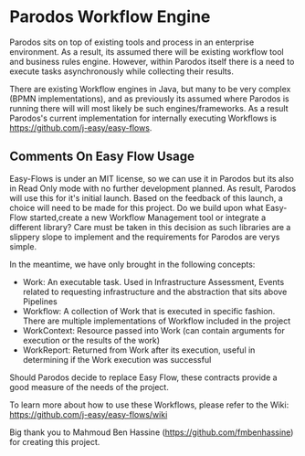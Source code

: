 # Parodos Workflow Engine

Parodos sits on top of existing tools and process in an enterprise environment. As a result, its assumed there will be existing workflow tool and business rules engine. However, within Parodos itself there is a need to execute tasks asynchronously while collecting their results.

There are existing Workflow engines in Java, but many to be very complex (BPMN implementations), and as previously its assumed where Parodos is running there will will most likely be such engines/frameworks. As a result Parodos's current implementation for internally executing Workflows is https://github.com/j-easy/easy-flows.

## Comments On Easy Flow Usage

Easy-Flows is under an MIT license, so we can use it in Parodos but its also in Read Only mode with no further development planned. As result, Parodos will use this for it's initial launch. Based on the feedback of this launch, a choice will need to be made for this project. Do we build upon what Easy-Flow started,create a new Workflow Management tool or integrate a different library? Care must be taken in this decision as such libraries are a slippery slope to implement and the requirements for Parodos are verys simple.

In the meantime, we have only brought in the following concepts:

- Work: An executable task. Used in Infrastructure Assessment, Events related to requesting infrastructure and the abstraction that sits above Pipelines
- Workflow: A collection of Work that is executed in specific fashion. There are multiple implementations of Workflow included in the project
- WorkContext: Resource passed into Work (can contain arguments for execution or the results of the work)
- WorkReport: Returned from Work after its execution, useful in determining if the Work execution was successful

Should Parodos decide to replace Easy Flow, these contracts provide a good measure of the needs of the project.

To learn more about how to use these Workflows, please refer to the Wiki:
https://github.com/j-easy/easy-flows/wiki

Big thank you to Mahmoud Ben Hassine (https://github.com/fmbenhassine) for creating this project.